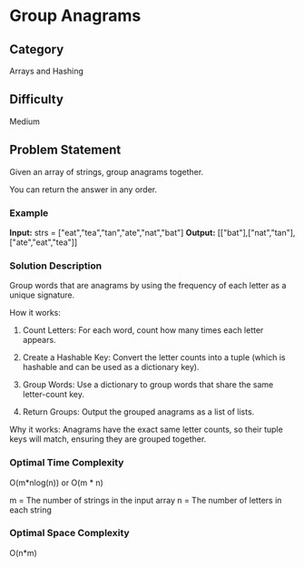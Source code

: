 # Group Anagrams

## Category

Arrays and Hashing

## Difficulty

Medium

## Problem Statement

Given an array of strings, group anagrams together.

You can return the answer in any order.

### Example

**Input:** strs = ["eat","tea","tan","ate","nat","bat"]
**Output:** [["bat"],["nat","tan"],["ate","eat","tea"]]

### Solution Description

Group words that are anagrams by using the frequency of each letter as a unique signature.

How it works:

1. Count Letters:
  For each word, count how many times each letter appears.

2. Create a Hashable Key:
  Convert the letter counts into a tuple (which is hashable and can be used as a dictionary key).

3. Group Words:
  Use a dictionary to group words that share the same letter-count key.

4. Return Groups:
  Output the grouped anagrams as a list of lists.

Why it works:
Anagrams have the exact same letter counts, so their tuple keys will match, ensuring they are grouped together.

### Optimal Time Complexity

O(m*nlog(n)) or O(m * n)

m = The number of strings in the input array
n = The number of letters in each string

### Optimal Space Complexity

O(n*m)
